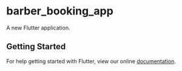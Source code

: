 # barber_booking_app

A new Flutter application.

## Getting Started

For help getting started with Flutter, view our online
[documentation](https://flutter.io/).
